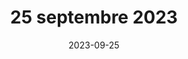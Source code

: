 ---
title: "25 septembre 2023"
date: 2023-09-25
description: ""
tags: ["normal"]
type: post
weight: 25
showTableOfContents: true
---